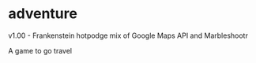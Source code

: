 # adventure

v1.00 - Frankenstein hotpodge mix of Google Maps API and Marbleshootr

A game to go travel
